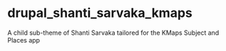 drupal_shanti_sarvaka_kmaps
===========================

A child sub-theme of Shanti Sarvaka tailored for the KMaps Subject and Places app
